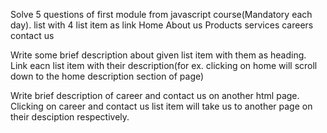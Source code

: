 Solve 5 questions of first module from javascript course(Mandatory each day).
list with 4 list item as link
Home
About us
Products
services
careers
contact us



Write some brief description about given list item with them as heading.
Link eacn list item with their description(for ex. clicking on home will scroll down to the home description section of page)


 Write brief description of career and contact us on another html page.
 Clicking on career and contact us list item will take us to another page on their desciption respectively.

